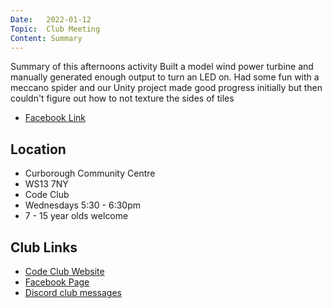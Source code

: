 ```yaml
---
Date:   2022-01-12
Topic:  Club Meeting
Content: Summary
---
```

Summary of this afternoons activity
Built a model wind power turbine and manually generated enough output to turn an LED on. Had some fun with a meccano spider and our Unity project made good progress initially but then couldn't figure out how to not texture the sides of tiles

* [Facebook Link](https://www.facebook.com/1481985248595237/posts/4487822634678135/)

## Location

* Curborough Community Centre
* WS13 7NY
* Code Club
* Wednesdays 5:30 - 6:30pm
* 7 - 15 year olds welcome

## Club Links

* [Code Club Website](https://lichfield-code-club.github.io/)
* [Facebook Page](https://www.facebook.com/LichfieldCoders)
* [Discord club messages](https://discord.gg/szz6xGK)
